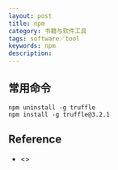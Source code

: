 ```yaml
---
layout: post
title: npm
category: 书籍与软件工具
tags: software／tool
keywords: npm
description: 
---
```



## 常用命令

```
npm uninstall -g truffle 
npm install -g truffle@3.2.1
```

## Reference

* <>